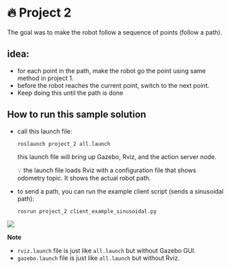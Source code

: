 # :fire: Project 2

The goal was to make the robot follow a sequence of points (follow a path).



## idea:

- for each point in the path, make the robot go the point using same method in project 1.
- before the robot reaches the current point, switch to the next point.
- Keep doing this until the path is done



## How to run this sample solution



- call this launch file:

  ```bash
  roslaunch project_2 all.launch
  ```

  this launch file will bring up Gazebo, Rviz, and the action server node.

  :bulb: the launch file loads Rviz with a configuration file that shows odometry topic. It shows the actual robot path.

- to send a path, you can run the example client script (sends a sinusoidal path):

  ```
  rosrun project_2 client_example_sinusoidal.py
  ```



![](/home/hassan/catkin_ws/src/project_2/sinusoidal.gif)



**Note**

- `rviz.launch` file is just like `all.launch` but without Gazebo GUI.
- `gazebo.launch` file is just like `all.launch` but without Rviz.